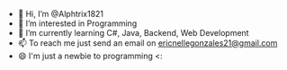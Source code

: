 - 👋 Hi, I’m @Alphtrix1821
- 👀 I’m interested in Programming
- 🌱 I’m currently learning C#, Java, Backend, Web Development
- 📫 To reach me just send an email on ericnellegonzales21@gmail.com
- 😄 I'm just a newbie to programming <:


<!---
Alphtrix1821/Alphtrix1821 is a ✨ special ✨ repository because its `README.md` (this file) appears on your GitHub profile.
You can click the Preview link to take a look at your changes.
--->
